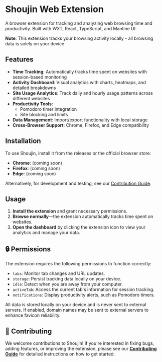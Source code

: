 # Shoujin Web Extension

A browser extension for tracking and analyzing web browsing time and productivity. Built with WXT, React, TypeScript, and Mantine UI.

**Note**: This extension tracks your browsing activity locally - all browsing data is solely on your device.

## Features

- **Time Tracking**: Automatically tracks time spent on websites with session-based monitoring
- **Activity Dashboard**: Visual analytics with charts, heatmaps, and detailed breakdowns
- **Site Usage Analytics**: Track daily and hourly usage patterns across different websites
- **Productivity Tools**:
    - Pomodoro timer integration
    - Site blocking and limits
- **Data Management**: Import/export functionality with local storage
- **Cross-Browser Support**: Chrome, Firefox, and Edge compatibility

## Installation

To use Shoujin, install it from the releases or the official browser store:

- **Chrome**: (coming soon)
- **Firefox**: (coming soon)
- **Edge**: (coming soon)

Alternatively, for development and testing, see our [Contribution Guide](CONTRIBUTING.md).

## Usage

1. **Install the extension** and grant necessary permissions.
2. **Browse normally**—the extension automatically tracks time spent on websites.
3. **Open the dashboard** by clicking the extension icon to view your analytics and manage your data.

## 🔒 Permissions

The extension requires the following permissions to function correctly:

- `tabs`: Monitor tab changes and URL updates.
- `storage`: Persist tracking data locally on your device.
- `idle`: Detect when you are away from your computer.
- `activeTab`: Access the current tab's information for session tracking.
- `notifications`: Display productivity alerts, such as Pomodoro timers.

All data is stored locally on your device and is never sent to external servers. If enabled, domain names may be sent to external servers to enhance favicon reliability.

## 🤝 Contributing

We welcome contributions to Shoujin! If you're interested in fixing bugs, adding features, or improving the extension, please see our [**Contributing Guide**](CONTRIBUTING.md) for detailed instructions on how to get started.
